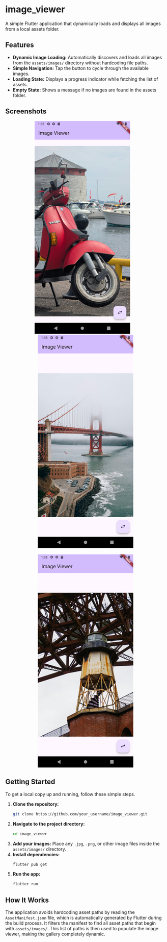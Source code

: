 # image_viewer

A simple Flutter application that dynamically loads and displays all images from a local assets folder.

## Features

- **Dynamic Image Loading:** Automatically discovers and loads all images from the `assets/images/` directory without hardcoding file paths.
- **Simple Navigation:** Tap the button to cycle through the available images.
- **Loading State:** Displays a progress indicator while fetching the list of assets.
- **Empty State:** Shows a message if no images are found in the assets folder.

## Screenshots

<p align="center">
  <img src="screenshots\images\Screenshot1.png" width="300" alt="App Screenshot 1">
  &nbsp;&nbsp;&nbsp;&nbsp;
  <img src="screenshots\images\Screenshot2.png" width="300" alt="App Screenshot 2">
  <br><br>
  <img src="screenshots\images\Screenshot3.png" width="300" alt="App Screenshot 3">
</p>

## Getting Started

To get a local copy up and running, follow these simple steps.

1. **Clone the repository:**
   ```sh
   git clone https://github.com/your_username/image_viewer.git
   ```
2. **Navigate to the project directory:**
    ```sh
    cd image_viewer
    ```
3. **Add your images:**
   Place any `.jpg`, `.png`, or other image files inside the `assets/images/` directory.
4. **Install dependencies:**
   ```sh
   flutter pub get
   ```
5. **Run the app:**
   ```sh
   flutter run
   ```

## How It Works

The application avoids hardcoding asset paths by reading the `AssetManifest.json` file, which is automatically generated by Flutter during the build process. It filters the manifest to find all asset paths that begin with `assets/images/`. This list of paths is then used to populate the image viewer, making the gallery completely dynamic.
